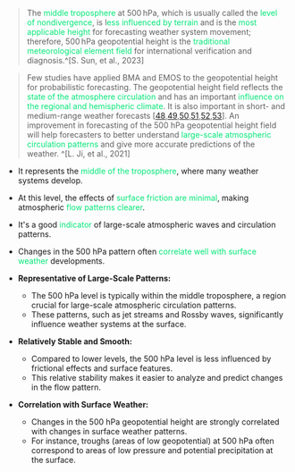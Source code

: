 > The <font color="#00e676">middle troposphere</font> at 500 hPa, which is usually called the <font color="#00e676">level of nondivergence</font>, is l<font color="#00e676">ess influenced by terrain</font> and is the <font color="#00e676">most applicable height</font> for forecasting weather system movement; therefore, 500 hPa geopotential height is the <font color="#00e676">traditional meteorological element field</font> for international verification and diagnosis.^[S. Sun, et al., 2023]

> Few studies have applied BMA and EMOS to the geopotential height for probabilistic forecasting. The geopotential height field reflects the <font color="#00e676">state of the atmosphere circulation</font> and has an important <font color="#00e676">influence on the regional and hemispheric climate</font>. It is also important in short- and medium-range weather forecasts [[48](https://www.mdpi.com/2073-4433/12/2/253#B48-atmosphere-12-00253),[49](https://www.mdpi.com/2073-4433/12/2/253#B49-atmosphere-12-00253),[50](https://www.mdpi.com/2073-4433/12/2/253#B50-atmosphere-12-00253),[51](https://www.mdpi.com/2073-4433/12/2/253#B51-atmosphere-12-00253),[52](https://www.mdpi.com/2073-4433/12/2/253#B52-atmosphere-12-00253),[53](https://www.mdpi.com/2073-4433/12/2/253#B53-atmosphere-12-00253)]. An improvement in forecasting of the 500 hPa geopotential height field will help forecasters to better understand<font color="#00e676"> large-scale atmospheric circulation patterns</font> and give more accurate predictions of the weather. ^[L. Ji, et al., 2021]

- It represents the<font color="#00e676"> middle of the troposphere</font>, where many weather systems develop.
- At this level, the effects of <font color="#00e676">surface friction are minimal</font>, making atmospheric <font color="#00e676">flow patterns clearer</font>.
- It's a good <font color="#00e676">indicator</font> of large-scale atmospheric waves and circulation patterns.
- Changes in the 500 hPa pattern often <font color="#00e676">correlate well with surface weather</font> developments.

- **Representative of Large-Scale Patterns:**
    - The 500 hPa level is typically within the middle troposphere, a region crucial for large-scale atmospheric circulation patterns.
    - These patterns, such as jet streams and Rossby waves, significantly influence weather systems at the surface.
- **Relatively Stable and Smooth:**
    - Compared to lower levels, the 500 hPa level is less influenced by frictional effects and surface features.
    - This relative stability makes it easier to analyze and predict changes in the flow pattern.
- **Correlation with Surface Weather:**
    - Changes in the 500 hPa geopotential height are strongly correlated with changes in surface weather patterns.
    - For instance, troughs (areas of low geopotential) at 500 hPa often correspond to areas of low pressure and potential precipitation at the surface.